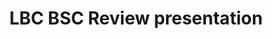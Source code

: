 ---
title: "LBC BSC Review presentation"
project_id: 
conference_id: ""
presenters:
   - peter_bandettini
summary: "<p>LBC BSC Review presentation</p>"
file: /assets/presentations/T113.ppt
filename: T113.ppt
layout: presentation
---